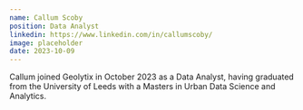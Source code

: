 ```yaml
---
name: Callum Scoby
position: Data Analyst
linkedin: https://www.linkedin.com/in/callumscoby/
image: placeholder
date: 2023-10-09
---
```


Callum joined Geolytix in October 2023 as a Data Analyst, having graduated from the University of Leeds with a Masters in Urban Data Science and Analytics.
